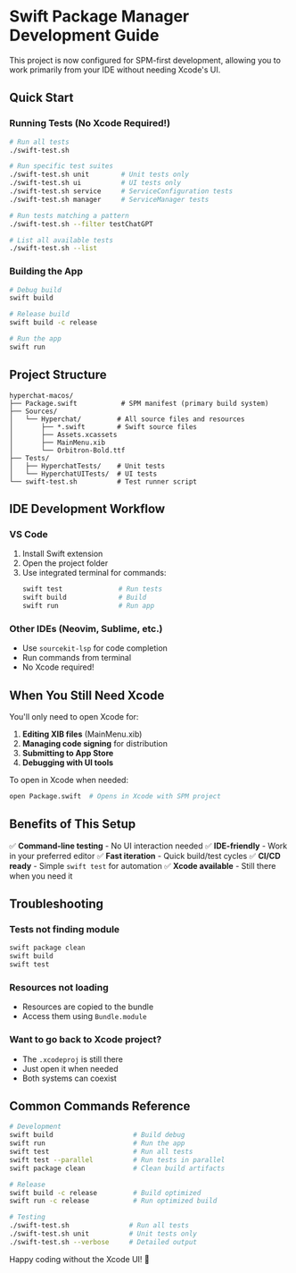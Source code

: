 # Swift Package Manager Development Guide

This project is now configured for SPM-first development, allowing you to work primarily from your IDE without needing Xcode's UI.

## Quick Start

### Running Tests (No Xcode Required!)
```bash
# Run all tests
./swift-test.sh

# Run specific test suites
./swift-test.sh unit        # Unit tests only
./swift-test.sh ui          # UI tests only
./swift-test.sh service     # ServiceConfiguration tests
./swift-test.sh manager     # ServiceManager tests

# Run tests matching a pattern
./swift-test.sh --filter testChatGPT

# List all available tests
./swift-test.sh --list
```

### Building the App
```bash
# Debug build
swift build

# Release build
swift build -c release

# Run the app
swift run
```

## Project Structure

```
hyperchat-macos/
├── Package.swift           # SPM manifest (primary build system)
├── Sources/
│   └── Hyperchat/         # All source files and resources
│       ├── *.swift        # Swift source files
│       ├── Assets.xcassets
│       ├── MainMenu.xib
│       └── Orbitron-Bold.ttf
├── Tests/
│   ├── HyperchatTests/    # Unit tests
│   └── HyperchatUITests/  # UI tests
└── swift-test.sh          # Test runner script
```

## IDE Development Workflow

### VS Code
1. Install Swift extension
2. Open the project folder
3. Use integrated terminal for commands:
   ```bash
   swift test              # Run tests
   swift build             # Build
   swift run               # Run app
   ```

### Other IDEs (Neovim, Sublime, etc.)
- Use `sourcekit-lsp` for code completion
- Run commands from terminal
- No Xcode required!

## When You Still Need Xcode

You'll only need to open Xcode for:
1. **Editing XIB files** (MainMenu.xib)
2. **Managing code signing** for distribution
3. **Submitting to App Store**
4. **Debugging with UI tools**

To open in Xcode when needed:
```bash
open Package.swift  # Opens in Xcode with SPM project
```

## Benefits of This Setup

✅ **Command-line testing** - No UI interaction needed
✅ **IDE-friendly** - Work in your preferred editor
✅ **Fast iteration** - Quick build/test cycles
✅ **CI/CD ready** - Simple `swift test` for automation
✅ **Xcode available** - Still there when you need it

## Troubleshooting

### Tests not finding module
```bash
swift package clean
swift build
swift test
```

### Resources not loading
- Resources are copied to the bundle
- Access them using `Bundle.module`

### Want to go back to Xcode project?
- The `.xcodeproj` is still there
- Just open it when needed
- Both systems can coexist

## Common Commands Reference

```bash
# Development
swift build                    # Build debug
swift run                      # Run the app
swift test                     # Run all tests
swift test --parallel          # Run tests in parallel
swift package clean            # Clean build artifacts

# Release
swift build -c release         # Build optimized
swift run -c release           # Run optimized build

# Testing
./swift-test.sh               # Run all tests
./swift-test.sh unit          # Unit tests only
./swift-test.sh --verbose     # Detailed output
```

Happy coding without the Xcode UI! 🎉